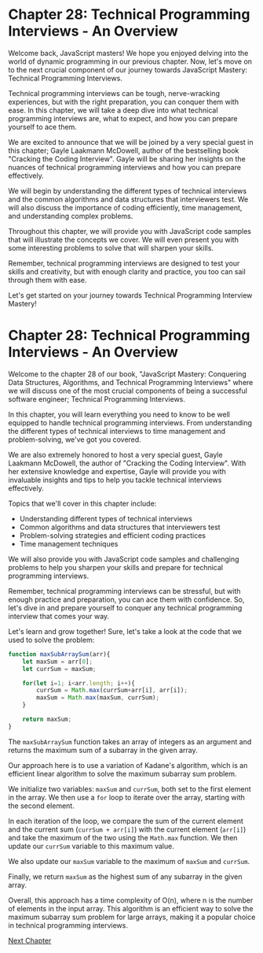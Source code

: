 # Chapter 28: Technical Programming Interviews - An Overview

Welcome back, JavaScript masters! We hope you enjoyed delving into the world of dynamic programming in our previous chapter. Now, let's move on to the next crucial component of our journey towards JavaScript Mastery: Technical Programming Interviews.

Technical programming interviews can be tough, nerve-wracking experiences, but with the right preparation, you can conquer them with ease. In this chapter, we will take a deep dive into what technical programming interviews are, what to expect, and how you can prepare yourself to ace them.

We are excited to announce that we will be joined by a very special guest in this chapter; Gayle Laakmann McDowell, author of the bestselling book "Cracking the Coding Interview". Gayle will be sharing her insights on the nuances of technical programming interviews and how you can prepare effectively.

We will begin by understanding the different types of technical interviews and the common algorithms and data structures that interviewers test. We will also discuss the importance of coding efficiently, time management, and understanding complex problems.

Throughout this chapter, we will provide you with JavaScript code samples that will illustrate the concepts we cover. We will even present you with some interesting problems to solve that will sharpen your skills.

Remember, technical programming interviews are designed to test your skills and creativity, but with enough clarity and practice, you too can sail through them with ease.

Let's get started on your journey towards Technical Programming Interview Mastery!
# Chapter 28: Technical Programming Interviews - An Overview

Welcome to the chapter 28 of our book, "JavaScript Mastery: Conquering Data Structures, Algorithms, and Technical Programming Interviews" where we will discuss one of the most crucial components of being a successful software engineer; Technical Programming Interviews.

In this chapter, you will learn everything you need to know to be well equipped to handle technical programming interviews. From understanding the different types of technical interviews to time management and problem-solving, we've got you covered.

We are also extremely honored to host a very special guest, Gayle Laakmann McDowell, the author of "Cracking the Coding Interview". With her extensive knowledge and expertise, Gayle will provide you with invaluable insights and tips to help you tackle technical interviews effectively.

Topics that we'll cover in this chapter include:

* Understanding different types of technical interviews
* Common algorithms and data structures that interviewers test
* Problem-solving strategies and efficient coding practices
* Time management techniques

We will also provide you with JavaScript code samples and challenging problems to help you sharpen your skills and prepare for technical programming interviews.

Remember, technical programming interviews can be stressful, but with enough practice and preparation, you can ace them with confidence. So, let's dive in and prepare yourself to conquer any technical programming interview that comes your way.

Let's learn and grow together!
Sure, let's take a look at the code that we used to solve the problem:

```javascript
function maxSubArraySum(arr){
    let maxSum = arr[0];
    let currSum = maxSum;

    for(let i=1; i<arr.length; i++){
        currSum = Math.max(currSum+arr[i], arr[i]);
        maxSum = Math.max(maxSum, currSum);
    }

    return maxSum;
}
```

The `maxSubArraySum` function takes an array of integers as an argument and returns the maximum sum of a subarray in the given array. 

Our approach here is to use a variation of Kadane's algorithm, which is an efficient linear algorithm to solve the maximum subarray sum problem.

We initialize two variables: `maxSum` and `currSum`, both set to the first element in the array. We then use a `for` loop to iterate over the array, starting with the second element.

In each iteration of the loop, we compare the sum of the current element and the current sum (`currSum + arr[i]`) with the current element (`arr[i]`) and take the maximum of the two using the `Math.max` function. We then update our `currSum` variable to this maximum value.

We also update our `maxSum` variable to the maximum of `maxSum` and `currSum`.

Finally, we return `maxSum` as the highest sum of any subarray in the given array.

Overall, this approach has a time complexity of O(n), where n is the number of elements in the input array. This algorithm is an efficient way to solve the maximum subarray sum problem for large arrays, making it a popular choice in technical programming interviews.


[Next Chapter](29_Chapter29.md)